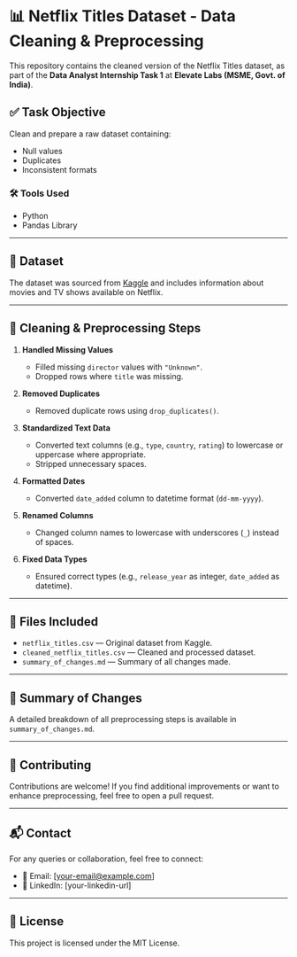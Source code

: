 # 📊 Netflix Titles Dataset - Data Cleaning & Preprocessing

This repository contains the cleaned version of the Netflix Titles dataset, as part of the **Data Analyst Internship Task 1** at **Elevate Labs (MSME, Govt. of India)**.

## ✅ Task Objective

Clean and prepare a raw dataset containing:
- Null values
- Duplicates
- Inconsistent formats

### 🛠️ Tools Used
- Python
- Pandas Library

---

## 📁 Dataset

The dataset was sourced from [Kaggle](https://www.kaggle.com/datasets/shivamb/netflix-shows) and includes information about movies and TV shows available on Netflix.

---

## 🧹 Cleaning & Preprocessing Steps

1. **Handled Missing Values**
   - Filled missing `director` values with `"Unknown"`.
   - Dropped rows where `title` was missing.

2. **Removed Duplicates**
   - Removed duplicate rows using `drop_duplicates()`.

3. **Standardized Text Data**
   - Converted text columns (e.g., `type`, `country`, `rating`) to lowercase or uppercase where appropriate.
   - Stripped unnecessary spaces.

4. **Formatted Dates**
   - Converted `date_added` column to datetime format (`dd-mm-yyyy`).

5. **Renamed Columns**
   - Changed column names to lowercase with underscores (`_`) instead of spaces.

6. **Fixed Data Types**
   - Ensured correct types (e.g., `release_year` as integer, `date_added` as datetime).

---

## 📂 Files Included

- `netflix_titles.csv` — Original dataset from Kaggle.
- `cleaned_netflix_titles.csv` — Cleaned and processed dataset.
- `summary_of_changes.md` — Summary of all changes made.

---

## 📌 Summary of Changes

A detailed breakdown of all preprocessing steps is available in `summary_of_changes.md`.

---

## 🤝 Contributing

Contributions are welcome! If you find additional improvements or want to enhance preprocessing, feel free to open a pull request.

---

## 📬 Contact

For any queries or collaboration, feel free to connect:

- 📧 Email: [your-email@example.com]
- 💼 LinkedIn: [your-linkedin-url]

---

## 📄 License

This project is licensed under the MIT License.

